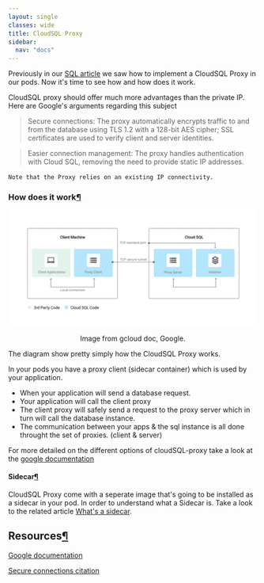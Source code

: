 ```yaml
---
layout: single
classes: wide
title: CloudSQL Proxy
sidebar:
  nav: "docs"
---
```


Previously in our [SQL article](sql.md) we saw how to implement a CloudSQL Proxy in our pods. Now it's time to see how and how does it work.

CloudSQL proxy should offer much more advantages than the private IP. Here are Google's arguments regarding this subject

> Secure connections: The proxy automatically encrypts traffic to and from the database using TLS 1.2 with a 128-bit AES cipher; SSL certificates are used to verify client and server identities.

> Easier connection management: The proxy handles authentication with Cloud SQL, removing the need to provide static IP addresses.

```shell
Note that the Proxy relies on an existing IP connectivity.
```

### How does it work[¶](#how-does-it-work)

<p align="center">
  <img src="../img/proxyconnection.svg" alt="drawing" width="600"/>
</p>
<p align="center">Image from gcloud doc, Google.</p>

The diagram show pretty simply how the CloudSQL Proxy works.

In your pods you have a proxy client (sidecar container) which is used by your application. 
- When your application will send a database request. 
- Your application will call the client proxy 
- The client proxy will safely send a request to the proxy server which in turn will call the database instance.
- The communication between your apps & the sql instance is all done throught the set of proxies. (client & server)

For more detailed on the different options of cloudSQL-proxy take a look at the [google documentation](https://cloud.google.com/sql/docs/mysql/sql-proxy?hl=en)

#### Sidecar[¶](#sidecar)

CloudSQL Proxy come with a seperate image that's going to be installed as a sidecar in your pod. In order to understand what a Sidecar is. Take a look to the related article [What's a sidecar](../k8s/architecture.md#Pod).

## Resources[¶](#resources)

[Google documentation](https://cloud.google.com/sql/docs/mysql/sql-proxy?hl=en)

[Secure connections citation](https://cloud.google.com/sql/docs/mysql/sql-proxy?hl=en#what_the_proxy_provides)